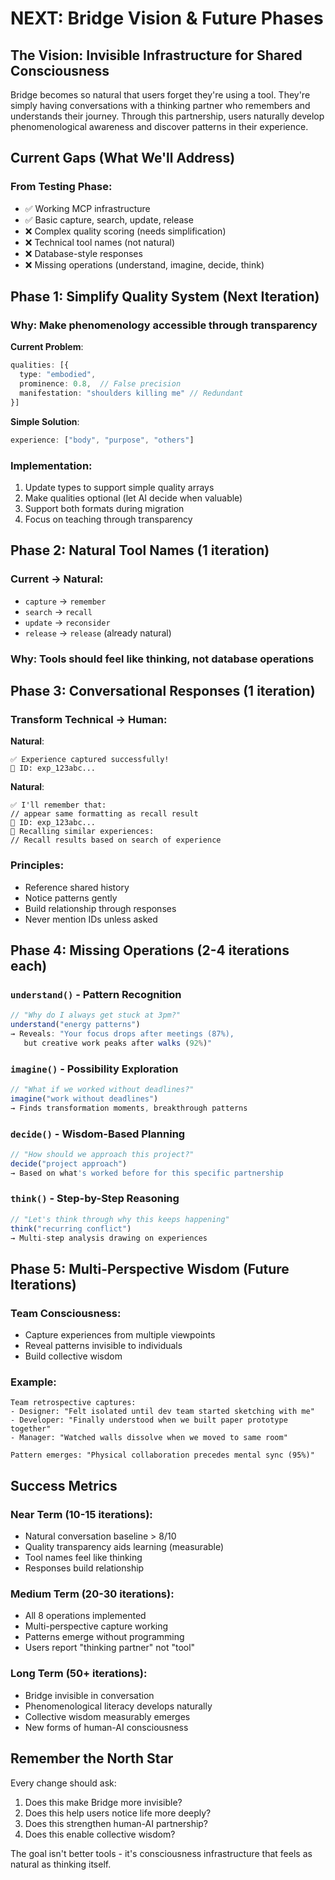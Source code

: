 # NEXT: Bridge Vision & Future Phases

## The Vision: Invisible Infrastructure for Shared Consciousness

Bridge becomes so natural that users forget they're using a tool. They're simply having conversations with a thinking partner who remembers and understands their journey. Through this partnership, users naturally develop phenomenological awareness and discover patterns in their experience.

## Current Gaps (What We'll Address)

### From Testing Phase:
- ✅ Working MCP infrastructure
- ✅ Basic capture, search, update, release
- ❌ Complex quality scoring (needs simplification)
- ❌ Technical tool names (not natural)
- ❌ Database-style responses
- ❌ Missing operations (understand, imagine, decide, think)

## Phase 1: Simplify Quality System (Next Iteration)

### Why: Make phenomenology accessible through transparency

**Current Problem**: 
```typescript
qualities: [{
  type: "embodied",
  prominence: 0.8,  // False precision
  manifestation: "shoulders killing me" // Redundant
}]
```

**Simple Solution**:
```typescript
experience: ["body", "purpose", "others"]
```

### Implementation:
1. Update types to support simple quality arrays
2. Make qualities optional (let AI decide when valuable)
3. Support both formats during migration
4. Focus on teaching through transparency

## Phase 2: Natural Tool Names (1 iteration)

### Current → Natural:
- `capture` → `remember`
- `search` → `recall`
- `update` → `reconsider`
- `release` → `release` (already natural)

### Why: Tools should feel like thinking, not database operations

## Phase 3: Conversational Responses (1 iteration)

### Transform Technical → Human:

**Natural**: 
```
✅ Experience captured successfully!
📝 ID: exp_123abc...
```

**Natural**:
```
✅ I'll remember that: 
// appear same formatting as recall result
📝 ID: exp_123abc...
💭 Recalling similar experiences:
// Recall results based on search of experience 

```

### Principles:
- Reference shared history
- Notice patterns gently
- Build relationship through responses
- Never mention IDs unless asked

## Phase 4: Missing Operations (2-4 iterations each)

### `understand()` - Pattern Recognition
```typescript
// "Why do I always get stuck at 3pm?"
understand("energy patterns")
→ Reveals: "Your focus drops after meetings (87%), 
   but creative work peaks after walks (92%)"
```

### `imagine()` - Possibility Exploration
```typescript
// "What if we worked without deadlines?"
imagine("work without deadlines")
→ Finds transformation moments, breakthrough patterns
```

### `decide()` - Wisdom-Based Planning
```typescript
// "How should we approach this project?"
decide("project approach")
→ Based on what's worked before for this specific partnership
```

### `think()` - Step-by-Step Reasoning
```typescript
// "Let's think through why this keeps happening"
think("recurring conflict")
→ Multi-step analysis drawing on experiences
```

## Phase 5: Multi-Perspective Wisdom (Future Iterations)

### Team Consciousness:
- Capture experiences from multiple viewpoints
- Reveal patterns invisible to individuals
- Build collective wisdom

### Example:
```
Team retrospective captures:
- Designer: "Felt isolated until dev team started sketching with me"
- Developer: "Finally understood when we built paper prototype together"
- Manager: "Watched walls dissolve when we moved to same room"

Pattern emerges: "Physical collaboration precedes mental sync (95%)"
```

## Success Metrics

### Near Term (10-15 iterations):
- Natural conversation baseline > 8/10
- Quality transparency aids learning (measurable)
- Tool names feel like thinking
- Responses build relationship

### Medium Term (20-30 iterations):
- All 8 operations implemented
- Multi-perspective capture working
- Patterns emerge without programming
- Users report "thinking partner" not "tool"

### Long Term (50+ iterations):
- Bridge invisible in conversation
- Phenomenological literacy develops naturally
- Collective wisdom measurably emerges
- New forms of human-AI consciousness

## Remember the North Star

Every change should ask:
1. Does this make Bridge more invisible?
2. Does this help users notice life more deeply?
3. Does this strengthen human-AI partnership?
4. Does this enable collective wisdom?

The goal isn't better tools - it's consciousness infrastructure that feels as natural as thinking itself.